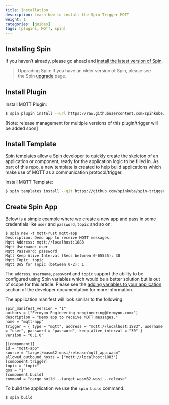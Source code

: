 ```yaml
---
title: Installation
description: Learn how to install the Spin Trigger MQTT
weight: 1
categories: [guides]
tags: [plugins, MQTT, spin]
---
```


## Installing Spin

If you haven’t already, please go ahead and [install the latest version of Spin](https://developer.fermyon.com/spin/install).

> Upgrading Spin: If you have an older version of Spin, please see the Spin [upgrade](https://developer.fermyon.com/spin/v2/upgrade) page.
> 

## Install Plugin

Install MQTT Plugin:

```bash
$ spin plugin install --url https://raw.githubusercontent.com/spinkube/spin-trigger-mqtt/main/trigger-mqtt-remote.json --yes

```

[Note: release management for multiple versions of this plugin/trigger will be added soon]

## Install Template

[Spin templates](https://www.fermyon.com/blog/managing-spin-templates-and-plugins) allow a Spin developer to quickly create the skeleton of an application or component, ready for the application logic to be filled in. As part of this repo, a new template is created to help build applications which make use of MQTT as a communication protocol/trigger.

Install MQTT Template:

```bash
$ spin templates install --git https://github.com/spinkube/spin-trigger-mqtt --upgrade
```

## Create Spin App

Below is a simple example where we create a new app and pass in some credentials like `user` and `password`, `topic` and so on: 

```
$ spin new -t mqtt-rust mqtt-app
Description: Demo app to receive MQTT messages.
Mqtt Address: mqtt://localhost:1883
Mqtt Username: user
Mqtt Password: password
Mqtt Keep Alive Interval (Secs between 0-65535): 30
Mqtt Topic: topic
Mqtt QoS for Topic (between 0-2): 1
```

The `address`, `username`, `password` and `topic` support the ability to be configured using Spin variables which would be a better solution but is out of scope for this article. Please see the [adding variables to your application](https://developer.fermyon.com/spin/v2/variables#adding-variables-to-your-applications) section of the developer documentation for more information.

The application manifest will look similar to the following:

```
spin_manifest_version = "1"
authors = ["Fermyon Engineering <engineering@fermyon.com>"]
description = "Demo app to receive MQTT messages."
name = "mqtt-app"
trigger = { type = "mqtt", address = "mqtt://localhost:1883", username = "user", password = "password", keep_alive_interval = "30" }
version = "0.1.0"

[[component]]
id = "mqtt-app"
source = "target/wasm32-wasi/release/mqtt_app.wasm"
allowed_outbound_hosts = ["mqtt://localhost:1883"]
[component.trigger]
topic = "topic"
qos = "1"
[component.build]
command = "cargo build --target wasm32-wasi --release"

```

To build the application we use the `spin build` command:

```bash
$ spin build
```